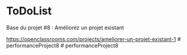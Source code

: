ToDoList
========

Base du projet #8 : Améliorez un projet existant

https://openclassrooms.com/projects/ameliorer-un-projet-existant-1
#   p e r f o r m a n c e P r o j e c t 8  
 #   p e r f o r m a n c e P r o j e c t 8  
 